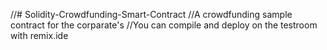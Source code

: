 //# Solidity-Crowdfunding-Smart-Contract
//A crowdfunding sample contract for the corparate's
//You can compile and deploy on the testroom with remix.ide
